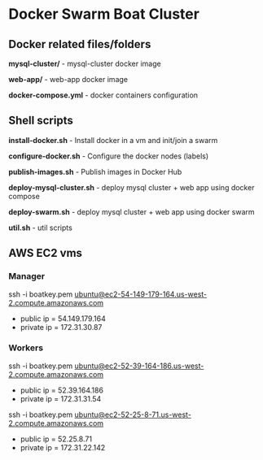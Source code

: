 # Docker Swarm Boat Cluster

## Docker related files/folders

**mysql-cluster/** - mysql-cluster docker image

**web-app/** - web-app docker image

**docker-compose.yml** - docker containers configuration

## Shell scripts

**install-docker.sh** - Install docker in a vm and init/join a swarm

**configure-docker.sh** - Configure the docker nodes (labels)

**publish-images.sh** - Publish images in Docker Hub

**deploy-mysql-cluster.sh** - deploy mysql cluster + web app using docker compose

**deploy-swarm.sh** - deploy mysql cluster + web app using docker swarm

**util.sh** - util scripts

## AWS EC2 vms

### Manager

ssh -i boatkey.pem ubuntu@ec2-54-149-179-164.us-west-2.compute.amazonaws.com

* public ip = 54.149.179.164
* private ip = 172.31.30.87

### Workers

ssh -i boatkey.pem ubuntu@ec2-52-39-164-186.us-west-2.compute.amazonaws.com

* public ip = 52.39.164.186
* private ip = 172.31.31.54

ssh -i boatkey.pem ubuntu@ec2-52-25-8-71.us-west-2.compute.amazonaws.com

* public ip = 52.25.8.71
* private ip = 172.31.22.142
